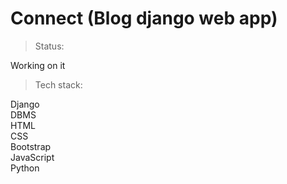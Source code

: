 # Connect (Blog django web app)

> Status:


Working on it

> Tech stack:


Django </br> 
DBMS</br>
HTML</br>
CSS</br>
Bootstrap</br>
JavaScript</br>
Python</br>
